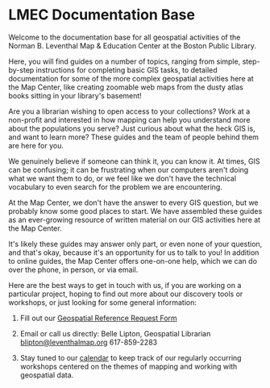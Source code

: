 # LMEC Documentation Base

Welcome to the documentation base for all geospatial activities of the Norman B. Leventhal Map & Education Center at the Boston Public Library. 

Here, you will find guides on a number of topics, ranging from simple, step-by-step instructions for completing basic GIS tasks, to detailed
documentation for some of the more complex geospatial activities here at the Map Center, like creating zoomable web
maps from the dusty atlas books sitting in your library's basement! 

Are you a librarian wishing to open access to your collections?
Work at a non-profit and interested in how mapping can help you understand more about the populations you serve?
Just curious about what the heck GIS is, and want to learn more? These guides and the team of people behind them are here for you.

We genuinely believe if someone can think it, you can know it. At times, GIS can be confusing; it can be
frustrating when our computers aren't doing what we want them to do, or we feel like we don't have the 
technical vocabulary to even search for the problem we are encountering. 


At the Map Center, we don't have the answer to every GIS question, but we probably know some good places to start. 
We have assembled these guides as an ever-growing resource of written material on our GIS activities here at the 
Map Center. 

It's likely these guides may answer only part, or even none of your question, and that's okay, because
it's an opportunity for us to talk to you! In addition to online guides, the Map Center offers one-on-one
help, which we can do over the phone, in person, or via email. 

Here are the best ways to get in touch with us, if you are working on a particular project, hoping to find out more
about our discovery tools or workshops, or just looking for some general information:

1. Fill out our [Geospatial Reference Request Form](https://www.leventhalmap.org/research/geospatial-data/ "Geospatial Reference Request Form.")

2. Email or call us directly: 
Belle Lipton, Geospatial Librarian 
blipton@leventhalmap.org 
617-859-2283 

3. Stay tuned to our [calendar](https://www.leventhalmap.org/calendar "calendar") to keep track of our regularly occurring workshops centered on the themes of mapping and working with geospatial data. 

